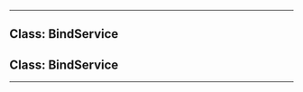 <!---->
<!--# Global-->
<!---->





* * *

## Class: BindService



## Class: BindService




* * *











